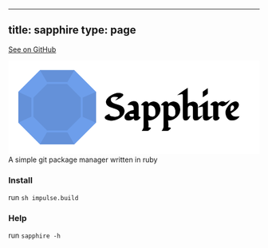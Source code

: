 
---
title: sapphire
type: page
---

[See on GitHub](https://github.com/jakeroggenbuck/sapphire/)

![alt text](https://raw.githubusercontent.com/jakeroggenbuck/sapphire/master/sapphire.png)
<br>A simple git package manager written in ruby

### Install
run `sh impulse.build`

### Help
run `sapphire -h`
